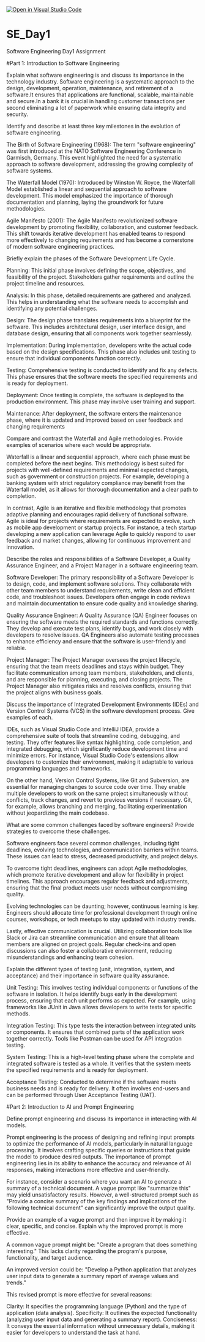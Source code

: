 [![Open in Visual Studio Code](https://classroom.github.com/assets/open-in-vscode-2e0aaae1b6195c2367325f4f02e2d04e9abb55f0b24a779b69b11b9e10269abc.svg)](https://classroom.github.com/online_ide?assignment_repo_id=18415193&assignment_repo_type=AssignmentRepo)
# SE_Day1
Software Engineering Day1 Assignment

#Part 1: Introduction to Software Engineering

Explain what software engineering is and discuss its importance in the technology industry.
Software engineering is a systematic approach to the design, development, operation, maintenance, and retirement of a software.It ensures that applications are functional, scalable, maintainable and secure.In a bank it is crucial in handling customer transactions per second eliminating a lot of paperwork while ensuring data integrity and security.

Identify and describe at least three key milestones in the evolution of software engineering.

The Birth of Software Engineering (1968): The term "software engineering" was first introduced at the NATO Software Engineering Conference in Garmisch, Germany. This event highlighted the need for a systematic approach to software development, addressing the growing complexity of software systems.

The Waterfall Model (1970): Introduced by Winston W. Royce, the Waterfall Model established a linear and sequential approach to software development. This model emphasized the importance of thorough documentation and planning, laying the groundwork for future methodologies.

Agile Manifesto (2001): The Agile Manifesto revolutionized software development by promoting flexibility, collaboration, and customer feedback. This shift towards iterative development has enabled teams to respond more effectively to changing requirements and has become a cornerstone of modern software engineering practices. 


Briefly explain the phases of the Software Development Life Cycle.

Planning: This initial phase involves defining the scope, objectives, and feasibility of the project. Stakeholders gather requirements and outline the project timeline and resources.

Analysis: In this phase, detailed requirements are gathered and analyzed. This helps in understanding what the software needs to accomplish and identifying any potential challenges.

Design: The design phase translates requirements into a blueprint for the software. This includes architectural design, user interface design, and database design, ensuring that all components work together seamlessly.

Implementation: During implementation, developers write the actual code based on the design specifications. This phase also includes unit testing to ensure that individual components function correctly.

Testing: Comprehensive testing is conducted to identify and fix any defects. This phase ensures that the software meets the specified requirements and is ready for deployment.

Deployment: Once testing is complete, the software is deployed to the production environment. This phase may involve user training and support.

Maintenance: After deployment, the software enters the maintenance phase, where it is updated and improved based on user feedback and changing requirements


Compare and contrast the Waterfall and Agile methodologies. Provide examples of scenarios where each would be appropriate.

Waterfall is a linear and sequential approach, where each phase must be completed before the next begins. This methodology is best suited for projects with well-defined requirements and minimal expected changes, such as government or construction projects. For example, developing a banking system with strict regulatory compliance may benefit from the Waterfall model, as it allows for thorough documentation and a clear path to completion.

In contrast, Agile is an iterative and flexible methodology that promotes adaptive planning and encourages rapid delivery of functional software. Agile is ideal for projects where requirements are expected to evolve, such as mobile app development or startup projects. For instance, a tech startup developing a new application can leverage Agile to quickly respond to user feedback and market changes, allowing for continuous improvement and innovation.


Describe the roles and responsibilities of a Software Developer, a Quality Assurance Engineer, and a Project Manager in a software engineering team.

Software Developer: The primary responsibility of a Software Developer is to design, code, and implement software solutions. They collaborate with other team members to understand requirements, write clean and efficient code, and troubleshoot issues. Developers often engage in code reviews and maintain documentation to ensure code quality and knowledge sharing.

Quality Assurance Engineer: A Quality Assurance (QA) Engineer focuses on ensuring the software meets the required standards and functions correctly. They develop and execute test plans, identify bugs, and work closely with developers to resolve issues. QA Engineers also automate testing processes to enhance efficiency and ensure that the software is user-friendly and reliable.

Project Manager: The Project Manager oversees the project lifecycle, ensuring that the team meets deadlines and stays within budget. They facilitate communication among team members, stakeholders, and clients, and are responsible for planning, executing, and closing projects. The Project Manager also mitigates risks and resolves conflicts, ensuring that the project aligns with business goals.

Discuss the importance of Integrated Development Environments (IDEs) and Version Control Systems (VCS) in the software development process. Give examples of each.

IDEs, such as Visual Studio Code and IntelliJ IDEA, provide a comprehensive suite of tools that streamline coding, debugging, and testing. They offer features like syntax highlighting, code completion, and integrated debugging, which significantly reduce development time and minimize errors. For instance, Visual Studio Code's extensions allow developers to customize their environment, making it adaptable to various programming languages and frameworks.

On the other hand, Version Control Systems, like Git and Subversion, are essential for managing changes to source code over time. They enable multiple developers to work on the same project simultaneously without conflicts, track changes, and revert to previous versions if necessary. Git, for example, allows branching and merging, facilitating experimentation without jeopardizing the main codebase.

What are some common challenges faced by software engineers? Provide strategies to overcome these challenges.

Software engineers face several common challenges, including tight deadlines, evolving technologies, and communication barriers within teams. These issues can lead to stress, decreased productivity, and project delays.

To overcome tight deadlines, engineers can adopt Agile methodologies, which promote iterative development and allow for flexibility in project timelines. This approach encourages regular feedback and adjustments, ensuring that the final product meets user needs without compromising quality.

Evolving technologies can be daunting; however, continuous learning is key. Engineers should allocate time for professional development through online courses, workshops, or tech meetups to stay updated with industry trends.

Lastly, effective communication is crucial. Utilizing collaboration tools like Slack or Jira can streamline communication and ensure that all team members are aligned on project goals. Regular check-ins and open discussions can also foster a collaborative environment, reducing misunderstandings and enhancing team cohesion.

Explain the different types of testing (unit, integration, system, and acceptance) and their importance in software quality assurance.

Unit Testing: This involves testing individual components or functions of the software in isolation. It helps identify bugs early in the development process, ensuring that each unit performs as expected. For example, using frameworks like JUnit in Java allows developers to write tests for specific methods.

Integration Testing: This type tests the interaction between integrated units or components. It ensures that combined parts of the application work together correctly. Tools like Postman can be used for API integration testing.

System Testing: This is a high-level testing phase where the complete and integrated software is tested as a whole. It verifies that the system meets the specified requirements and is ready for deployment.

Acceptance Testing: Conducted to determine if the software meets business needs and is ready for delivery. It often involves end-users and can be performed through User Acceptance Testing (UAT).


#Part 2: Introduction to AI and Prompt Engineering


Define prompt engineering and discuss its importance in interacting with AI models.

Prompt engineering is the process of designing and refining input prompts to optimize the performance of AI models, particularly in natural language processing. It involves crafting specific queries or instructions that guide the model to produce desired outputs. The importance of prompt engineering lies in its ability to enhance the accuracy and relevance of AI responses, making interactions more effective and user-friendly.

For instance, consider a scenario where you want an AI to generate a summary of a technical document. A vague prompt like "summarize this" may yield unsatisfactory results. However, a well-structured prompt such as "Provide a concise summary of the key findings and implications of the following technical document" can significantly improve the output quality.

Provide an example of a vague prompt and then improve it by making it clear, specific, and concise. Explain why the improved prompt is more effective.

A common vague prompt might be: "Create a program that does something interesting." This lacks clarity regarding the program's purpose, functionality, and target audience.

An improved version could be: "Develop a Python application that analyzes user input data to generate a summary report of average values and trends."

This revised prompt is more effective for several reasons:

  Clarity: It specifies the programming language (Python) and the type of application (data analysis).
  Specificity: It outlines the expected functionality (analyzing user input data and generating a summary report).
  Conciseness: It conveys the essential information without unnecessary details, making it easier for developers to understand the task at hand.


